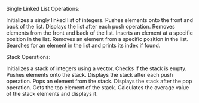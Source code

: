 Single Linked List Operations:

Initializes a singly linked list of integers.
Pushes elements onto the front and back of the list.
Displays the list after each push operation.
Removes elements from the front and back of the list.
Inserts an element at a specific position in the list.
Removes an element from a specific position in the list.
Searches for an element in the list and prints its index if found.

Stack Operations:

Initializes a stack of integers using a vector.
Checks if the stack is empty.
Pushes elements onto the stack.
Displays the stack after each push operation.
Pops an element from the stack.
Displays the stack after the pop operation.
Gets the top element of the stack.
Calculates the average value of the stack elements and displays it.

